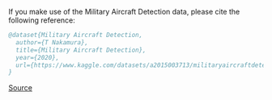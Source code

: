 If you make use of the Military Aircraft Detection data, please cite the following reference:

``` bibtex 
@dataset{Military Aircraft Detection,
  author={T Nakamura},
  title={Military Aircraft Detection},
  year={2020},
  url={https://www.kaggle.com/datasets/a2015003713/militaryaircraftdetectiondataset}
}
```

[Source](https://www.kaggle.com/datasets/a2015003713/militaryaircraftdetectiondataset)